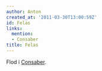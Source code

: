 ```yaml
---
author: Anton
created_at: '2011-03-30T13:00:59Z'
id: Felas
links:
  mention:
  - Consaber
title: Felas
---
```


Flod i [Consaber].

  [Consaber]: Consaber
